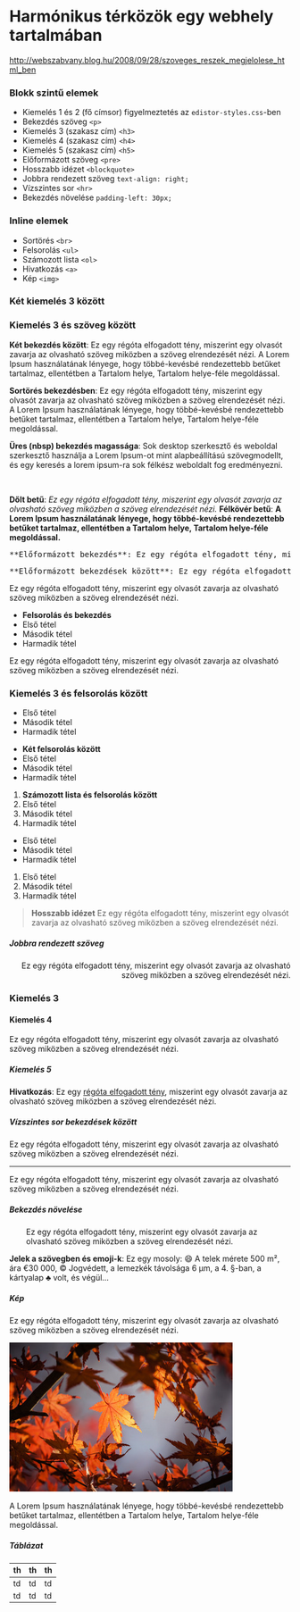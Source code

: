 # Harmónikus térközök egy webhely tartalmában

http://webszabvany.blog.hu/2008/09/28/szoveges_reszek_megjelolese_html_ben

### Blokk szintű elemek

- Kiemelés 1 és 2 (fő címsor) figyelmeztetés az `edistor-styles.css`-ben
- Bekezdés szöveg `<p>`
- Kiemelés 3 (szakasz cím) `<h3>`
- Kiemelés 4 (szakasz cím) `<h4>`
- Kiemelés 5 (szakasz cím) `<h5>`
- Előformázott szöveg `<pre>`
- Hosszabb idézet `<blockquote>`
- Jobbra rendezett szöveg `text-align: right;`
- Vízszintes sor `<hr>`
- Bekezdés növelése `padding-left: 30px;`

### Inline elemek

- Sortörés `<br>`
- Felsorolás `<ul>`
- Számozott lista `<ol>`
- Hivatkozás `<a>`
- Kép `<img>`

### Két kiemelés 3 között
### Kiemelés 3 és szöveg között
**Két bekezdés között**: Ez egy régóta elfogadott tény, miszerint egy olvasót zavarja az olvasható szöveg miközben a szöveg elrendezését nézi. A Lorem Ipsum használatának lényege, hogy többé-kevésbé rendezettebb betűket tartalmaz, ellentétben a Tartalom helye, Tartalom helye-féle megoldással.

**Sortörés bekezdésben**: Ez egy régóta elfogadott tény, miszerint egy olvasót zavarja az olvasható szöveg miközben a szöveg elrendezését nézi.  
A Lorem Ipsum használatának lényege, hogy többé-kevésbé rendezettebb betűket tartalmaz, ellentétben a Tartalom helye, Tartalom helye-féle megoldással.

**Üres (nbsp) bekezdés magassága**: Sok desktop szerkesztő és weboldal szerkesztő használja a Lorem Ipsum-ot mint alapbeállítású szövegmodellt, és egy keresés a lorem ipsum-ra sok félkész weboldalt fog eredményezni.

&nbsp;

**Dőlt betű**: _Ez egy régóta elfogadott tény, miszerint egy olvasót zavarja az olvasható szöveg miközben a szöveg elrendezését nézi._ **Félkövér betű**: **A Lorem Ipsum használatának lényege, hogy többé-kevésbé rendezettebb betűket tartalmaz, ellentétben a Tartalom helye, Tartalom helye-féle megoldással.**

<pre>**Előformázott bekezdés**: Ez egy régóta elfogadott tény, miszerint egy olvasót zavarja az olvasható szöveg miközben a szöveg elrendezését nézi.</pre>

<pre>**Előformázott bekezdések között**: Ez egy régóta elfogadott tény, miszerint egy olvasót zavarja az olvasható szöveg miközben a szöveg elrendezését nézi.</pre>

Ez egy régóta elfogadott tény, miszerint egy olvasót zavarja az olvasható szöveg miközben a szöveg elrendezését nézi.

- **Felsorolás és bekezdés**
- Első tétel
- Második tétel
- Harmadik tétel

Ez egy régóta elfogadott tény, miszerint egy olvasót zavarja az olvasható szöveg miközben a szöveg elrendezését nézi.

### Kiemelés 3 és felsorolás között

- Első tétel
- Második tétel
- Harmadik tétel

* **Két felsorolás között**
* Első tétel
* Második tétel
* Harmadik tétel

1. **Számozott lista és felsorolás között**
1. Első tétel
1. Második tétel
1. Harmadik tétel

- Első tétel
- Második tétel
- Harmadik tétel

1. Első tétel
1. Második tétel
1. Harmadik tétel

> **Hosszabb idézet**
> Ez egy régóta elfogadott tény, miszerint egy olvasót zavarja az olvasható szöveg miközben a szöveg elrendezését nézi.

##### Jobbra rendezett szöveg

<p style="text-align: right;">Ez egy régóta elfogadott tény, miszerint egy olvasót zavarja az olvasható szöveg miközben a szöveg elrendezését nézi.</p>

### Kiemelés 3
#### Kiemelés 4
Ez egy régóta elfogadott tény, miszerint egy olvasót zavarja az olvasható szöveg miközben a szöveg elrendezését nézi.
##### Kiemelés 5
**Hivatkozás**: Ez egy [régóta elfogadott tény](http://example.com/), miszerint egy olvasót zavarja az olvasható szöveg miközben a szöveg elrendezését nézi.

##### Vízszintes sor bekezdések között

Ez egy régóta elfogadott tény, miszerint egy olvasót zavarja az olvasható szöveg miközben a szöveg elrendezését nézi.

---

Ez egy régóta elfogadott tény, miszerint egy olvasót zavarja az olvasható szöveg miközben a szöveg elrendezését nézi.

##### Bekezdés növelése

<p style="padding-left: 30px;">Ez egy régóta elfogadott tény, miszerint egy olvasót zavarja az olvasható szöveg miközben a szöveg elrendezését nézi.</p>

**Jelek a szövegben és emoji-k**: Ez egy mosoly: 😄 A telek mérete 500&nbsp;m², ára €30&nbsp;000, ©&nbsp;Jogvédett,
a lemezkék távolsága 6&nbsp;µm, a 4. §-ban, a kártyalap ♣ volt, és végül…

##### Kép

Ez egy régóta elfogadott tény, miszerint egy olvasót zavarja az olvasható szöveg miközben a szöveg elrendezését nézi.

![őszi levelek](autumn-leaves.jpg)

A Lorem Ipsum használatának lényege, hogy többé-kevésbé rendezettebb betűket tartalmaz,
ellentétben a Tartalom helye, Tartalom helye-féle megoldással.

##### Táblázat

| th | th | th |
| -- | -- | -- |
| td | td | td |
| td | td | td |
